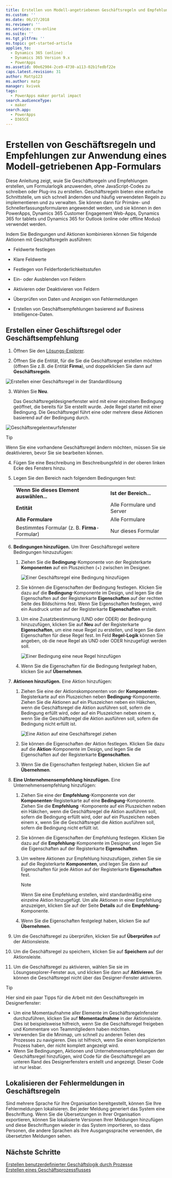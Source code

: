 ```yaml
---
title: Erstellen von Modell-angetriebenen Geschäftsregeln und Empfehlungen | MicrosoftDocs
ms.custom: ''
ms.date: 06/27/2018
ms.reviewer: ''
ms.service: crm-online
ms.suite: ''
ms.tgt_pltfrm: ''
ms.topic: get-started-article
applies_to:
  - Dynamics 365 (online)
  - Dynamics 365 Version 9.x
  - PowerApps
ms.assetid: 00e62904-2ce9-4730-a113-02b1fedbf22e
caps.latest.revision: 31
author: Mattp123
ms.author: matp
manager: kvivek
tags:
  - PowerApps maker portal impact
search.audienceType:
  - maker
search.app:
  - PowerApps
  - D365CE
---
```

# <a name="tutorial-create-business-rules-and-recommendations-to-apply-logic-in-a-model-driven-app-form"></a>Erstellen von Geschäftsregeln und Empfehlungen zur Anwendung eines Modell-getriebenen App-Formulars

Diese Anleitung zeigt, wuie Sie Geschäftsregeln und Empfehlungen erstellen, um Formularlogik anzuwenden, ohne JavaScript-Codes zu schreiben oder Plug-ins zu erstellen. Geschäftsregeln bieten eine einfache Schnittstelle, um sich schnell ändernden und häufig verwendeten Regeln zu implementieren und zu verwalten. Sie können dann für Primäre- und Schnellerfassungsformularen angewendet werden, und sie können in den PowerApps, Dynamics 365 Customer Engagement Web-Apps, Dynamics 365 for tablets und  Dynamics 365 for Outlook (online oder offline Modus) verwendet werden.  
  
 Indem Sie Bedingungen und Aktionen kombinieren können Sie folgende Aktionen mit Geschäftsregeln ausführen:  
  
-   Feldwerte festlegen  
  
-   Klare Feldwerte  
  
-   Festlegen von Felderforderlichkeitsstufen  
  
-   Ein- oder Ausblenden von Feldern  
  
-   Aktivieren oder Deaktivieren von Feldern  
  
-   Überprüfen von Daten und Anzeigen von Fehlermeldungen  
  
-   Erstellen von Geschäftsempfehlungen basierend auf Business Intelligence-Daten.  
  
## <a name="create-a-business-rule-or-business-recommendation"></a>Erstellen einer Geschäftsregel oder Geschäftsempfehlung
  
1. Öffnen Sie den [Lösungs-Explorer](advanced-navigation.md#solution-explorer).  
  
2.  Öffnen Sie die Entität, für die Sie die Geschäftsregel erstellen möchten (öffnen Sie z.B. die Entität **Firma**), und doppelklicken Sie dann auf **Geschäftsregeln**.  
  
 ![Erstellen einer Geschäftsregel in der Standardlösung](media/create-business-rule-the-default-solution.png "Erstellen einer Geschäftsregel in der Standardlösung")  
  
3.  Wählen Sie **Neu**.  
  
     Das Geschäftsregeldesignerfenster wird mit einer einzelnen Bedingung geöffnet, die bereits für Sie erstellt wurde. Jede Regel startet mit einer Bedingung. Die Geschäftsregel führt eine oder mehrere diese Aktionen basierend auf der Bedingung durch.  
  
 ![Geschäftsregelentwurfsfenster](media/business-rules-design-window.png "Geschäftsregelentwurfsfenster")  
  
   > [!TIP]
> Wenn Sie eine vorhandene Geschäftsregel ändern möchten, müssen Sie sie deaktivieren, bevor Sie sie bearbeiten können.

4.  Fügen Sie eine Beschreibung im Beschreibungsfeld in der oberen linken Ecke des Fensters hinzu.  
  
5.  Legen Sie den Bereich nach folgendem Bedingungen fest:  
  
    |||  
    |-|-|  
    |**Wenn Sie dieses Element auswählen...**|**Ist der Bereich...**|  
    |**Entität**|Alle Formulare und Server|  
    |**Alle Formulare**|Alle Formulare|  
    |Bestimmtes Formular (z. B. **Firma**-Formular)|Nur dieses Formular|  
  
6. **Bedingungen hinzufügen.** Um Ihrer Geschäftsregel weitere Bedingungen hinzuzufügen:  
  
    1.  Ziehen Sie die **Bedingung**-Komponente von der Registerkarte **Komponenten** auf ein Pluszeichen (+) zwischen im Designer.  
  
        ![Einer Geschäftsregel eine Bedingung hinzufügen](media/add-condition-business-rule.png "Einer Geschäftsregel eine Bedingung hinzufügen")  
  
    2.  Sie können die Eigenschaften der Bedingung festlegen. Klicken Sie dazu auf die **Bedingung**-Komponente im Design, und legen Sie die Eigenschaften auf der Registerkarte **Eigenschaften** auf der rechten Seite des Bildschirms fest. Wenn Sie Eigenschaften festlegen, wird ein Ausdruck unten auf der Registerkarte **Eigenschaften** erstellt.  
  
    3.  Um eine Zusatzbestimmung (UND oder ODER) der Bedingung hinzuzufügen, klicken Sie auf **Neu** auf der Registerkarte **Eigenschaften**, um eine neue Regel zu erstellen, und legen Sie dann Eigenschaften für diese Regel fest. Im Feld **Regel-Logik** können Sie angeben, ob die neue Regel als UND oder ODER hinzugefügt werden soll.  
  
        ![Einer Bedingung eine neue Regel hinzufügen](media/add-new-rule-condition.png "Einer Bedingung eine neue Regel hinzufügen")  
  
    4.  Wenn Sie die Eigenschaften für die Bedingung festgelegt haben, klicken Sie auf **Übernehmen**.  
  
7. **Aktionen hinzufügen.** Eine Aktion hinzufügen:  
  
    1.  Ziehen Sie eine der Aktionskomponenten von der **Komponenten**-Registerkarte auf ein Pluszeichen neben **Bedingung**-Komponente. Ziehen Sie die Aktionen auf ein Pluszeichen neben ein Häkchen, wenn die Geschäftsregel die Aktion ausführen soll, sofern die Bedingung erfüllt wird, oder auf ein Pluszeichen neben einem x, wenn Sie die Geschäftsregel die Aktion ausführen soll, sofern die Bedingung nicht erfüllt ist.  
  
        ![Eine Aktion auf eine Geschäftsregel ziehen](media/drag-an-action-business-rule.png "Eine Aktion auf eine Geschäftsregel ziehen")  
  
    2.  Sie können die Eigenschaften der Aktion festlegen. Klicken Sie dazu auf die **Aktion**-Komponente im Design, und legen Sie die Eigenschaften auf der Registerkarte **Eigenschaften**.  
  
    3.  Wenn Sie die Eigenschaften festgelegt haben, klicken Sie auf **Übernehmen**.  
  
8. **Eine Unternehmensempfehlung hinzufügen.** Eine Unternehmensempfehlung hinzufügen:  
  
    1.  Ziehen Sie eine der **Empfehlung**-Komponente von der **Komponenten**-Registerkarte auf eine **Bedingung**-Komponente. Ziehen Sie die **Empfehlung** -Komponente auf ein Pluszeichen neben ein Häkchen, wenn die Geschäftsregel die Aktion ausführen soll, sofern die Bedingung erfüllt wird, oder auf ein Pluszeichen neben einem x, wenn Sie die Geschäftsregel die Aktion ausführen soll, sofern die Bedingung nicht erfüllt ist.  
  
    2.  Sie können die Eigenschaften der Empfehlung festlegen. Klicken Sie dazu auf die **Empfehlung**-Komponente im Designer, und legen Sie die Eigenschaften auf der Registerkarte **Eigenschaften**.  
  
    3.  Um weitere Aktionen zur Empfehlung hinzuzufügen, ziehen Sie sie auf die Registerkarte **Komponenten**, und legen Sie dann auf Eigenschaften für jede Aktion auf der Registerkarte **Eigenschaften** fest.  
  
        > [!NOTE]
        >  Wenn Sie eine Empfehlung erstellen, wird standardmäßig eine einzelne Aktion hinzugefügt. Um alle Aktionen in einer Empfehlung anzuzeigen, klicken Sie auf der Seite **Details** auf die **Empfehlung**-Komponente.  
  
    4.  Wenn Sie die Eigenschaften festgelegt haben, klicken Sie auf **Übernehmen**.  
  
9. Um die Geschäftsregel zu überprüfen, klicken Sie auf **Überprüfen** auf der Aktionsleiste.  
  
10. Um die Geschäftsregel zu speichern, klicken Sie auf **Speichern** auf der Aktionsleiste.  
  
11. Um die Geschäftsregel zu aktivieren, wählen Sie sie im Lösungsexplorer-Fenster aus, und klicken Sie dann auf **Aktivieren**. Sie können die Geschäftsregel nicht über das Designer-Fenster aktivieren.  
  
> [!TIP]
>  Hier sind ein paar Tipps für die Arbeit mit den Geschäftsregeln im Designerfenster:  
>   
> - Um eine Momentaufnahme aller Elemente im Geschäftsregelnfenster durchzuführen, klicken Sie auf **Momentaufnahme** in der Aktionsleiste. Dies ist beispielsweise hilfreich, wenn Sie die Geschäftsregel freigeben und Kommentare von Teammitgliedern haben möchten.  
> - Verwenden Sie die Minimap, um schnell zu anderen Teilen des Prozesses zu navigieren. Dies ist hilfreich, wenn Sie einen komplizierten Prozess haben, der nicht komplett angezeigt wird.  
> - Wenn Sie Bedingungen, Aktionen und Unternehmensempfehlungen der Geschäftsregel hinzufügen, wird Code für die Geschäftsregel am unteren Rand des Designerfensters erstellt und angezeigt. Dieser Code ist nur lesbar.  
  
<a name="BKMK_LocalizingErrorMessages"></a>   
## <a name="localize-error-messages-used-in-business-rules"></a>Lokalisieren der Fehlermeldungen in Geschäftsregeln  
 Sind mehrere Sprache für Ihre Organisation bereitgestellt, können Sie Ihre Fehlermeldungen lokalisieren. Bei jeder Meldung generiert das System eine Beschriftung. Wenn Sie die Übersetzungen in Ihrer Organisation exportieren, können Sie lokalisierte Versionen Ihrer Meldungen hinzufügen und diese Beschriftungen wieder in das System importieren, so dass Personen, die andere Sprachen als Ihre Ausgangssprache verwenden, die übersetzten Meldungen sehen.  
  
## <a name="next-steps"></a>Nächste Schritte  
 [Erstellen benutzerdefinierter Geschäftslogik durch Prozesse](guide-staff-through-common-tasks-processes.md)   
 [Erstellen eines Geschäftsprozessflusses](/flow/create-business-process-flow)   

